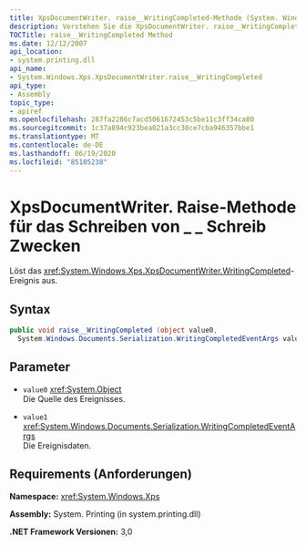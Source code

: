 ```yaml
---
title: XpsDocumentWriter. raise__WritingCompleted-Methode (System. Windows. Xps)
description: Verstehen Sie die XpsDocumentWriter. raise__WritingCompleted-Methode, die das Ereignis "Write-abgeschlossene" für ein XML Paper Specification-Dokument (XPS) in .net auslöst.
TOCTitle: raise__WritingCompleted Method
ms.date: 12/12/2007
api_location:
- system.printing.dll
api_name:
- System.Windows.Xps.XpsDocumentWriter.raise__WritingCompleted
api_type:
- Assembly
topic_type:
- apiref
ms.openlocfilehash: 287fa2286c7acd5061672453c5be11c3ff34ca80
ms.sourcegitcommit: 1c37a894c923bea021a3cc38ce7cba946357bbe1
ms.translationtype: MT
ms.contentlocale: de-DE
ms.lasthandoff: 06/19/2020
ms.locfileid: "85105238"
---
```

# <a name="xpsdocumentwriterraise__writingcompleted-method"></a>XpsDocumentWriter. Raise-Methode für das Schreiben von \_ \_ Schreib Zwecken

Löst das <xref:System.Windows.Xps.XpsDocumentWriter.WritingCompleted>-Ereignis aus.

## <a name="syntax"></a>Syntax

```csharp
public void raise__WritingCompleted (object value0,
  System.Windows.Documents.Serialization.WritingCompletedEventArgs value1);
```

## <a name="parameters"></a>Parameter

- `value0` <xref:System.Object>  
  Die Quelle des Ereignisses.

- `value1`  <xref:System.Windows.Documents.Serialization.WritingCompletedEventArgs>  
  Die Ereignisdaten.

## <a name="requirements"></a>Requirements (Anforderungen)

**Namespace:** <xref:System.Windows.Xps>

**Assembly:** System. Printing (in system.printing.dll)

**.NET Framework Versionen:** 3,0
